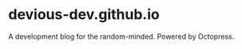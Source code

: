 devious-dev.github.io
=====================

A development blog for the random-minded. Powered by Octopress.
